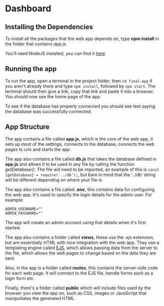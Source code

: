 # Dashboard

## Installing the Dependencies

To install all the packages that the web app depends on, type **npm install** in the folder that contains *app.js*.

You'll need NodeJS installed, you can find it [here](https://nodejs.org/en/download/)

## Running the app

To run the app, open a terminal in the project folder, then ```cd final-app``` if you aren't already there and type ```npm install```, followed by ```npm start```. The terminal should then give a link, copy that link and paste it into a browser. You should now see the home page of the app.

To see if the database has properly connected you should see test saying the database was successfully connected.

## App Structure

The app contains a file called **app.js**, which is the core of the web app, it sets up most of the settings, connects to the database, connects the web pages to urls and starts the app.

The app also contains a file called **db.js** that takes the database defined in **app.js** and allows it to be used in any file by calling the function *getDatabase()*. The file will need to be imported, an example of this is ``` const {getDatabase} = require('../db'); ```, but bare in mind that the '../db' string will be different depending on where your file is.

The app also contains a file called **.env**, this contains data for configuring the web app. It's used to specify the login details for the admin user. For example:
```
ADMIN_USERNAME=""
ADMIN_PASSWORD=""
```
The app will create an admin account using that details when it's first started.

The app also contains a folder called **views**, these use the *.ejs* extension, but are essentially HTML with nice integration with the web app. They use a templating engine called [EJS](https://ejs.co/), which allows passing data from the server to the file, which allows the web pages to change based on the data they are sent.

Also, in the app is a folder called **routes**, this contains the server-side code for each web page. It will connect to the EJS file, handle forms such as a login form etc.

Finally, there's a folder called **public** which will include files used by the browser you view the app on, such as CSS, images or JavaScript that manipultates the generated HTML.

